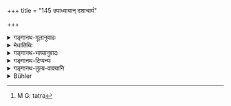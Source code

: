 +++
title = "145 उपाध्यायान् दशाचार्य"

+++

<details><summary>गङ्गानथ-मूलानुवादः</summary>

In veneration, the Preceptor excels ten Sub-teachers; the Father a hundred preceptors, and the Mother a thousand Fathers.—(145)
</details>

<details><summary>मेधातिथिः</summary>

स्तुत्यक्रमेण प्रकृष्टपूर्वविधानम् । उपाध्यायाच् छ्रेष्ट आचार्यस् तस्मात् पिता ततो ऽपि मातेति । दशादिसंख्यानिर्देशः स्तुतिमात्रम् । पूर्वस्मात् पूर्वस्मात् परस्य परस्यातिशयो विवक्षितः । अत एव सहस्रं पितुर् इति वचनम् । 

- **उपाध्यायान् दशातिरिच्यते** । दशभ्य उपाध्यायेभ्यो ऽधिकः । कथं पुनर् अत्र द्वितीया । अतिर् अयं कर्मप्रवचनीयः । उपाध्यायान् अतिक्रम्यातिक्रम्यातिरिच्यते **गौरवेण** सातिशयेन युज्यते । अथ वाधिक्यम् अतिरेकः तद्धेतुके ऽभिभवे धातुर् वर्तते । गौरवाधिक्येनोपाध्यायान् अभिभवति । **अतिरिच्यत** इति कर्मकर्तरि द्वितीया चाविरुद्धा "दुहिपच्योर् बहुलं सकर्मकयोः" (पाण् वार् १४ ओन् ३.१.८७) इति बहुलग्रहणात् । 

- <u>ननु</u> चानन्तरम् एव वक्ष्यति "गरीयान् ब्रह्मदः पिता" इति, इह चाचार्यात् पितुर् आधिक्यम् उच्यते तद् इतरेतरव्याहतम् । <u>नैष दोषः</u> । इहाचार्यो नैरुक्तदर्शनेनाध्यापकः, संस्कारमात्रेणाचारोपदेशमात्रेण चाभिप्रेतः- आचार्य आचारं ग्राहयतीति । न चैष नियमः स्वशास्त्रसिद्धाभिर् एव संज्ञाभिर् व्यवहारः । गुरुशब्दो ह्य् अत्र पितरि परिभाषितः, आचार्ये च तत्र तत्र प्रयुज्यते । तेन स्वल्पोपकाराद् उपनयनमात्रकराद् आचारग्राहकाद् अध्यापनरहिताद् इदं पितुर् ज्यायस्त्वम् । 

- अस्मिंश् च क्रमे विवक्षिते समवाय एतेषां माता प्रथमं वन्द्या ततः पिता तत आचार्यस् तत उपाध्यायः ॥ २.१४५ ॥

_मुख्याचार्यसंनिधौ पितरि च संस्कर्तरि संनिहिते कः_[^४००]_ क्रमः । अत आह । _


[^४००]:
     M G: tatra
</details>

<details><summary>गङ्गानथ-भाष्यानुवादः</summary>

This verse lays down the relative superiority among the persons intended to be eulogised. The Preceptor is superior to the Sub-teacher, the Father is superior to the Preceptor, and the Mother is superior even to the Father. The specification of the numbers ‘ten’ and the rest is purely valedictory. All that is meant is that the following is superior to the preceding; hence it is that we have the expression ‘a thousand Fathers.’

‘*Excels ten Sub-teachers*’—*i.e*., he is superior to ten Sub-teachers.

“Why have we the Accusative ending here?”

The ‘*ati*’ (in ‘*atiricyate*’) is a preposition; the construction being—*upādhyāyān* *ati* (in reference to Sub-teachers);—and this means that ‘surpassing each of the ten sub-teachers, he becomes endowed with greater honour.’ Or, the ‘*atireka*,’ *excelling* (denoted by the verb ‘*atiricyate*’), means *excess*, the verbal root being used here in the sense of‘subjugation caused by excess’; the sense being that ‘by excess of respect he subdues ten sub-teachers’. Lastly, if we take the verb ‘*atiricyate*’ as the reflexive passive form, the Accusative ending becomes quite consistent; specially as the Vārtika (on Pāṇini, 3.1.87) speaks of ‘wide usage’ in connection with such transitive verbs as ‘milk,’ ‘cook’ and the like.

*Objection*.—“The very next verse is going to assert that the ‘Father
who imparts the Veda is the superior while the present verse declares the Father to be superior to the Preceptor: and this is mutually contradictory.”

There is no force in this objection. According to etymologists the “*Ācārya*’ is not one who *teaches*; hence in the present verse the term stands for one who only performs the sacramental rites and teaches merely the rules of conduct;—Ācārya being one who makes one learn *ā*
*cāra*. It is not necessary that one should always use only such names
as arc current in one’s own science; *e.g*., the term ‘*guru*’ in the present treatise, has been declared to stand for the *father*, and is also used here and then; for the *preceptor*. From all this it is clear that the superiority of the father here meant is only over that person who confers upon one only a slight benefit, who only performs the Initiatory Rite and teaches the Rules of Conduct, and does not do any teaching.

The order of precedence being as here laid down, it follows that at a place where all these are present, the Mother is to be saluted first, then the Father, then the Preceptor, then the Sub-teacher.—(145)

The question arising as regards the order of precedence when the real Preceptor, and the Father who has performed the Initiatory Rite are both present,—the next verse supplies the answer.
</details>

<details><summary>गङ्गानथ-टिप्पन्यः</summary>

The first quarter of this is referred to in *Parāśaramādhava* (Ācāra, p.
304).

The verse is quoted in *Madanapārijāta* (p. 31);—and in *Vīramitrodaya*
(Saṃskāra, p. 478), where the following notes are added:—In point of
veneration, the ‘*Ācārya*’ is superior as compared to ten
‘*Upādhyāyas*’, the Father is superior to a hundred *Ācāryas*, and the
Mother is superior to a thousand Fathers;—the person spoken of as
*ācārya* here is the person who performs the *Upanayana* and teaches the
*Sāvtrī* only (not the entire Veda),—as is clear from the next verse
where the man who performs the *Upanayana* and teaches the entire Veda
is described as superior to the Father.

This same explanation is given by Medhātithi and Kullūka also.
Govindarāja and Nārāyaṇa on the other hand, hold that the word ‘*Pitā*’,
‘Father’, stands for that Father who, having begotten the child,
performs its *Upanayana* and himself teaches it the entire Veda.

This verse is quoted in *Smṛticandrikā* (Saṃskāra, p. 92), which adds
that the Father meant here is one who is a mere Progenitor and has not
performed any sacramental rites for the boy; in other eases, when he
*has* performed these, it is the Father that is superior.
</details>

<details><summary>गङ्गानथ-तुल्य-वाक्यानि</summary>

*Gautama-Dharmasūtra*, 2.58.—‘Among elders the Ācārya is the highest;
the mother—say some.’

*Vaśiṣṭha*, 13.17.—(Manu’s words reproduced.)

*Yājñavalkya*, 1.35.—‘These deserve to be respected in the order in
which they are mentioned; the mother is more venerable than all of
them.’

*Bhaviṣya-Purāṇa* (Vīramitrodaya-Saṃskāra, p. 478).—(Manu’s words
reproduced.)

*Śaṅkha-Likhita* (Vīramitrodaya-Saṃskāra, p. 479).—‘One should not
intervene between his Father and Mother; he may speak in favour of his
mother: as she is the person that bore him and brought him up.’

*Nārada* (Vīramitrodaya-Saṃskāra).—‘Of the two the Father is superior,
on account of the supremacy attaching to the seed: in the absence of the
Father, the Mother is the highest; and in her absence, the elder
brother.’

*Purāṇa* (Parāśaramādhava, p. 304).—‘By law these are two *gurus* for
man: the Father and the Mother; between these two, the Father is
superior, then the Mother, then the elder brother.’

*Vyāsa* (Do.).—‘For ten months she keeps the child in her womb,
suffering from shooting pains, then she gives him birth, being rendered
unconscious in the process; devoted to her son, she regards him as
superior even to her very life; who can recompense her even in a hundred
years?’
</details>

<details><summary>Bühler</summary>

145	The teacher (akarya) is ten times more venerable than a sub-teacher (upadhyaya), the father a hundred times more than the teacher, but the mother a thousand times more than the father.
</details>
